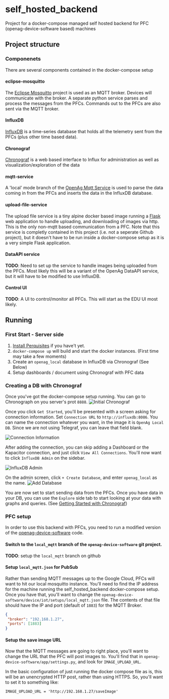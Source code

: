 # self_hosted_backend
Project for a docker-compose managed self hosted backend for PFC (openag-device-software based) machines

## Project structure
### Componenets
There are several components contained in the docker-compose setup

####  eclipse-mosquitto
The [Eclipse Mosquitto](https://mosquitto.org/) project is used as an MQTT broker. Devices will communicate with the broker. A separate 
python service parses and process the messages from the PFCs. Commands out to the PFCs are also sent via the MQTT broker.

#### InfluxDB
[InfluxDB](https://www.influxdata.com/time-series-platform/) is a time-series database that holds all the telemetry sent from the PFCs (plus other time based data).

#### Chronograf
[Chronograf](https://www.influxdata.com/time-series-platform/chronograf/) is a web based interface to Influx for administration as well as visualization/exploration of the data

#### mqtt-service
A 'local' mode branch of the [OpenAg Mqtt Service](https://github.com/OpenAgricultureFoundation/mqtt-service/tree/local-mqtt) is used to parse the data coming in from the PFCs and inserts 
the data in the InfluxDB database.

#### upload-file-service
The upload file service is a tiny alpine docker based image running a [Flask](https://flask.palletsprojects.com/en/1.1.x/) web application to handle uploading,
and downloading of images via http. This is the only non-mqtt based communication from a PFC. Note that this service
is completly contained in this project (i.e. not a seperate Github project), but it doesn't have to be run inside a docker-compose
setup as it is a very simple Flask application.

#### DataAPI service
**TODO**: Need to set up the service to handle images being uploaded from the PFCs. Most likely this will be a
variant of the OpenAg DataAPI service, but it will have to be modified to use InfluxDB.

#### Control UI
**TODO**: A UI to control/monitor all PFCs. This will start as the EDU UI most likely.

## Running
### First Start - Server side

 1. [Install Perquisites](INSTALL_PREREQS.md) if you have't yet.
 1. `docker-compose up` will build and start the docker instances. (First time may take a few moments)
 2. Create an `openag_local` database in InfluxDB via Chronograf (See Below)
 3. Setup dashboards / document using Chronograf with PFC data
 
### Creating a DB with Chronograf
Once you've got the docker-compose setup running. You can go to Chronograph on you server's prot `8888`. 
![Initial Chronograf](doc_images/chronograf_start.png)

Once you click `Get Started`, you'll be presented with a screen asking for connection information. 
Set `Connection URL` to `http://influxdb:8086`. You can name the connection whatever you want,
in the image it is `OpenAg Local DB`. Since we are not using Telegraf, you can leave
that field blank.

![Connection Information](doc_images/chronograph_connection_info.png)

After adding the connection, you can skip adding a Dashboard or the Kapacitor connection, and
just click `View All Connections`. You'll now want to click `InfluxDB Admin` on the sidebar.

![InfluxDB Admin](doc_images/influxdb_admin.png)

On the admin screen, click `+ Create Database`, and enter `openag_local` as the name.
![Add Database](doc_images/add_database.png)

You are now set to start sending data from the PFCs. Once you have data in your DB, you can use the `Explore` side tab 
to start looking at your data with graphs and queries. (See [Getting Started with Chronograf](https://docs.influxdata.com/chronograf/v1.8/introduction/getting-started/))
 
### PFC setup
In order to use this backend with PFCs, you need to run a modified version of the [openag-device-software]() code.

#### Switch to the `local_mqtt` branch of the `openag-device-software` git project.

**TODO**: setup the `local_mqtt` branch on github

#### Setup `local_mqtt.json` for PubSub
Rather than sending MQTT messages up to the Google Cloud, PFCs will want to hit our
local mosquitto instance. You'll need to find the IP address for the machine running the self_hosted_backend docker-compose
setup. Once you have that, you'll want to change the `openag-device-software/device/iot/setups/local_mqtt.json` file.
The contents of that file should have the IP and port (default of `1883`) for the MQTT Broker.

 ```json
{
  "broker": "192.168.1.27",
  "ports": [1883]
}
```

#### Setup the save image URL

Now that the MQTT messages are going to right place, you'll want to change the URL that the PFC will post images to.
You'll find that in `openag-device-software/app/settings.py`, and look for `IMAGE_UPLOAD_URL`.

In the basic configuration of just running the docker compose file as is, this will be an unencrypted
HTTP post, rather than using HTTPS. So, you'll want to set it to something like:

```
IMAGE_UPLOAD_URL = 'http://192.168.1.27/saveImage'
```
 
 
